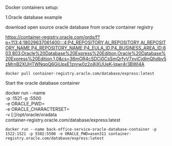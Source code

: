 
Docker containers setup:

1.Oracle database example

download open source oracle database from oracle container registry


https://container-registry.oracle.com/ords/f?p=113:4:18029637061400:::4:P4_REPOSITORY,AI_REPOSITORY,AI_REPOSITORY_NAME,P4_REPOSITORY_NAME,P4_EULA_ID,P4_BUSINESS_AREA_ID:803,803,Oracle%20Database%20Express%20Edition,Oracle%20Database%20Express%20Edition,1,0&cs=36mOR4cSDCi0CsSmQrfyV7xyjCjdlmQhdbv5zMrnB2XUHTWNqpQ6GiUpxE1znrw0z2o8jXUUeK-lqwr4r3BWl4A


```console
docker pull container-registry.oracle.com/database/express:latest
```

Start the oracle database container

docker run --name <container name> \
-p <host port>:1521 -p <host port>:5500 \
-e ORACLE_PWD=<your database passwords> \
-e ORACLE_CHARACTERSET=<your character set> \
-v [<host mount point>:]/opt/oracle/oradata \
container-registry.oracle.com/database/express:latest


```console
docker run --name back-office-service-oracle-database-container -p 1522:1521 -p 5502:5500 -e ORACLE_PWD=asen311 container-registry.oracle.com/database/express:latest
```
